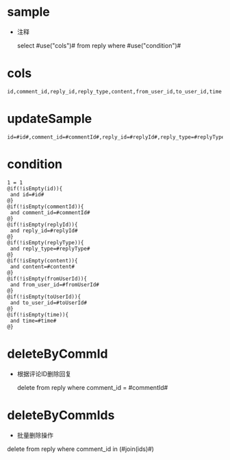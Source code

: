 sample
===
* 注释

	select #use("cols")# from reply  where  #use("condition")#

cols
===
	id,comment_id,reply_id,reply_type,content,from_user_id,to_user_id,time

updateSample
===
	
	id=#id#,comment_id=#commentId#,reply_id=#replyId#,reply_type=#replyType#,content=#content#,from_user_id=#fromUserId#,to_user_id=#toUserId#,time=#time#

condition
===

	1 = 1  
	@if(!isEmpty(id)){
	 and id=#id#
	@}
	@if(!isEmpty(commentId)){
	 and comment_id=#commentId#
	@}
	@if(!isEmpty(replyId)){
	 and reply_id=#replyId#
	@}
	@if(!isEmpty(replyType)){
	 and reply_type=#replyType#
	@}
	@if(!isEmpty(content)){
	 and content=#content#
	@}
	@if(!isEmpty(fromUserId)){
	 and from_user_id=#fromUserId#
	@}
	@if(!isEmpty(toUserId)){
	 and to_user_id=#toUserId#
	@}
	@if(!isEmpty(time)){
	 and time=#time#
	@}
	
deleteByCommId
===
* 根据评论ID删除回复

    delete from reply where comment_id = #commentId#
    
deleteByCommIds
====
* 批量删除操作

delete from reply where comment_id in (#join(ids)#)	